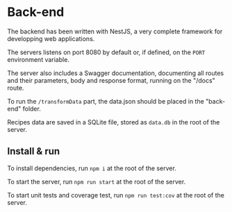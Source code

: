 # Back-end

The backend has been written with NestJS, a very complete framework for developping web applications.

The servers listens on port 8080 by default or, if defined, on the `PORT` environment variable.

The server also includes a Swagger documentation, documenting all routes and their parameters, body and response format, running on the "/docs" route.

To run the `/transformData` part, the data.json should be placed in the "back-end" folder.

Recipes data are saved in a SQLite file, stored as `data.db` in the root of the server.

## Install & run

To install dependencies, run `npm i` at the root of the server.

To start the server, run `npm run start` at the root of the server.

To start unit tests and coverage test, run `npm run test:cov` at the root of the server.